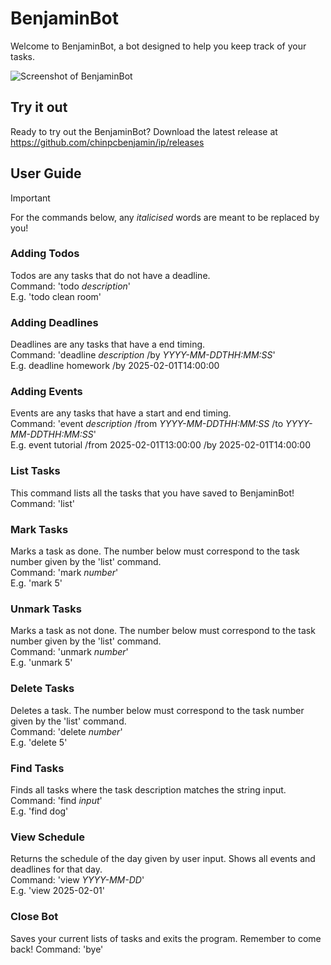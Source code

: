 # BenjaminBot

Welcome to BenjaminBot, a bot designed to help you keep track of your tasks.

![Screenshot of BenjaminBot](https://chinpcbenjamin.github.io/ip/Ui.png)


## Try it out
Ready to try out the BenjaminBot? Download the latest release at https://github.com/chinpcbenjamin/ip/releases

## User Guide
>[!IMPORTANT]
> For the commands below, any *italicised* words are meant to be replaced by you!

### Adding Todos
Todos are any tasks that do not have a deadline.\
Command: 'todo *description*'\
E.g. 'todo clean room'

### Adding Deadlines
Deadlines are any tasks that have a end timing.\
Command: 'deadline *description* /by *YYYY-MM-DDTHH:MM:SS*'\
E.g. deadline homework /by 2025-02-01T14:00:00

### Adding Events
Events are any tasks that have a start and end timing.\
Command: 'event *description* /from *YYYY-MM-DDTHH:MM:SS* /to *YYYY-MM-DDTHH:MM:SS*'\
E.g. event tutorial /from 2025-02-01T13:00:00 /by 2025-02-01T14:00:00

### List Tasks
This command lists all the tasks that you have saved to BenjaminBot!\
Command: 'list'

### Mark Tasks
Marks a task as done. The number below must correspond to the task number given by the 'list' command.\
Command: 'mark *number*'\
E.g. 'mark 5'

### Unmark Tasks
Marks a task as not done. The number below must correspond to the task number given by the 'list' command.\
Command: 'unmark *number*'\
E.g. 'unmark 5'

### Delete Tasks
Deletes a task. The number below must correspond to the task number given by the 'list' command.\
Command: 'delete *number*'\
E.g. 'delete 5'

### Find Tasks
Finds all tasks where the task description matches the string input.\
Command: 'find *input*'\
E.g. 'find dog'

### View Schedule
Returns the schedule of the day given by user input. Shows all events and deadlines for that day.\
Command: 'view *YYYY-MM-DD*'\
E.g. 'view 2025-02-01'

### Close Bot
Saves your current lists of tasks and exits the program. Remember to come back!
Command: 'bye'
